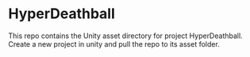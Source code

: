 HyperDeathball
==============
This repo contains the Unity asset directory for project HyperDeathball.
Create a new project in unity and pull the repo to its asset folder.
